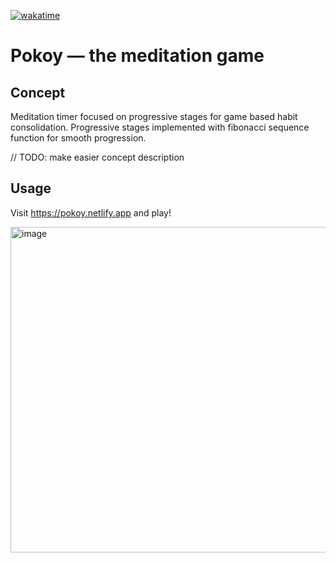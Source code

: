 [![wakatime](https://wakatime.com/badge/github/m0rtyn/pokoy.svg)](https://wakatime.com/badge/github/m0rtyn/pokoy)

# Pokoy — the meditation game

## Concept

Meditation timer focused on progressive stages for game based habit consolidation. Progressive stages implemented with fibonacci sequence function for smooth progression.

// TODO: make easier concept description

## Usage

Visit https://pokoy.netlify.app and play!

<img width="521" alt="image" src="https://user-images.githubusercontent.com/20739202/120170972-cd4c0800-c201-11eb-9e86-edfe913c7191.png">
